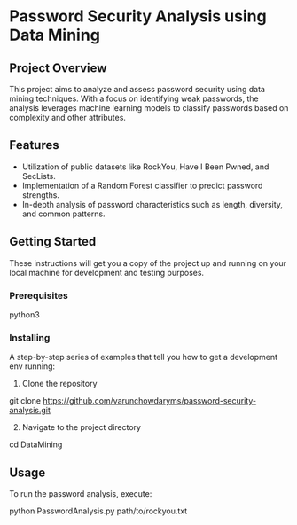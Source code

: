 # Password Security Analysis using Data Mining

## Project Overview
This project aims to analyze and assess password security using data mining techniques. With a focus on identifying weak passwords, the analysis leverages machine learning models to classify passwords based on complexity and other attributes.

## Features
- Utilization of public datasets like RockYou, Have I Been Pwned, and SecLists.
- Implementation of a Random Forest classifier to predict password strengths.
- In-depth analysis of password characteristics such as length, diversity, and common patterns.

## Getting Started
These instructions will get you a copy of the project up and running on your local machine for development and testing purposes.

### Prerequisites
python3

### Installing
A step-by-step series of examples that tell you how to get a development env running:

1. Clone the repository

git clone https://github.com/varunchowdaryms/password-security-analysis.git

2. Navigate to the project directory

cd DataMining

## Usage
To run the password analysis, execute:

python PasswordAnalysis.py path/to/rockyou.txt
